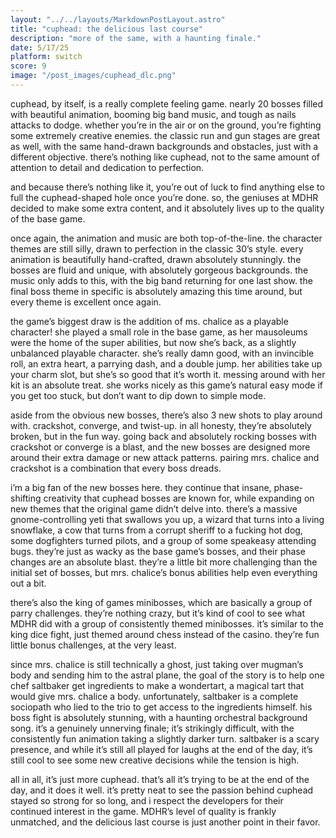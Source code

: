 ```yaml
---
layout: "../../layouts/MarkdownPostLayout.astro"
title: "cuphead: the delicious last course"
description: "more of the same, with a haunting finale."
date: 5/17/25
platform: switch
score: 9
image: "/post_images/cuphead_dlc.png"
---
```

cuphead, by itself, is a really complete feeling game. nearly 20 bosses filled with beautiful animation, booming big band music, and tough as nails attacks to dodge. whether you’re in the air or on the ground, you’re fighting some extremely creative enemies. the classic run and gun stages are great as well, with the same hand-drawn backgrounds and obstacles, just with a different objective. there’s nothing like cuphead, not to the same amount of attention to detail and dedication to perfection.

and because there’s nothing like it, you’re out of luck to find anything else to full the cuphead-shaped hole once you’re done. so, the geniuses at MDHR decided to make some extra content, and it absolutely lives up to the quality of the base game.

once again, the animation and music are both top-of-the-line. the character themes are still silly, drawn to perfection in the classic 30’s style. every animation is beautifully hand-crafted, drawn absolutely stunningly. the bosses are fluid and unique, with absolutely gorgeous backgrounds. the music only adds to this, with the big band returning for one last show. the final boss theme in specific is absolutely amazing this time around, but every theme is excellent once again.

the game’s biggest draw is the addition of ms. chalice as a playable character! she played a small role in the base game, as her mausoleums were the home of the super abilities, but now she’s back, as a slightly unbalanced playable character. she’s really damn good, with an invincible roll, an extra heart, a parrying dash, and a double jump. her abilities take up your charm slot, but she’s so good that it’s worth it. messing around with her kit is an absolute treat. she works nicely as this game’s natural easy mode if you get too stuck, but don’t want to dip down to simple mode.

aside from the obvious new bosses, there’s also 3 new shots to play around with. crackshot, converge, and twist-up. in all honesty, they’re absolutely broken, but in the fun way. going back and absolutely rocking bosses with crackshot or converge is a blast, and the new bosses are designed more around their extra damage or new attack patterns. pairing mrs. chalice and crackshot is a combination that every boss dreads.

i’m a big fan of the new bosses here. they continue that insane, phase-shifting creativity that cuphead bosses are known for, while expanding on new themes that the original game didn’t delve into. there’s a massive gnome-controlling yeti that swallows you up, a wizard that turns into a living snowflake, a cow that turns from a corrupt sheriff to a fucking hot dog, some dogfighters turned pilots, and a group of some speakeasy attending bugs. they’re just as wacky as the base game’s bosses, and their phase changes are an absolute blast. they’re a little bit more challenging than the initial set of bosses, but mrs. chalice’s bonus abilities help even everything out a bit.

there’s also the king of games minibosses, which are basically a group of parry challenges. they’re nothing crazy, but it’s kind of cool to see what MDHR did with a group of consistently themed minibosses. it’s similar to the king dice fight, just themed around chess instead of the casino. they’re fun little bonus challenges, at the very least.

since mrs. chalice is still technically a ghost, just taking over mugman’s body and sending him to the astral plane, the goal of the story is to help one chef saltbaker get ingredients to make a wondertart, a magical tart that would give mrs. chalice a body. unfortunately, saltbaker is a complete sociopath who lied to the trio to get access to the ingredients himself. his boss fight is absolutely stunning, with a haunting orchestral background song. it’s a genuinely unnerving finale; it’s strikingly difficult, with the consistently fun animation taking a slightly darker turn. saltbaker is a scary presence, and while it’s still all played for laughs at the end of the day, it’s still cool to see some new creative decisions while the tension is high.

all in all, it’s just more cuphead. that’s all it’s trying to be at the end of the day, and it does it well. it’s pretty neat to see the passion behind cuphead stayed so strong for so long, and i respect the developers for their continued interest in the game. MDHR’s level of quality is frankly unmatched, and the delicious last course is just another point in their favor.
